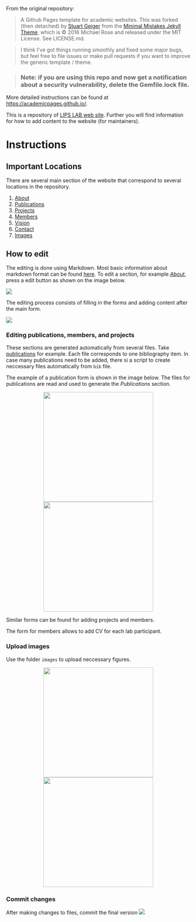 From the original repository:

> A Github Pages template for academic websites. This was forked (then detached) by [Stuart Geiger](https://github.com/staeiou) from the [Minimal Mistakes Jekyll Theme](https://mmistakes.github.io/minimal-mistakes/), which is © 2016 Michael Rose and released under the MIT License. See LICENSE.md.

> I think I've got things running smoothly and fixed some major bugs, but feel free to file issues or make pull requests if you want to improve the generic template / theme.

> ### Note: if you are using this repo and now get a notification about a security vulnerability, delete the Gemfile.lock file. 
More detailed instructions can be found at https://academicpages.github.io/.


This is a repository of [LIPS LAB web site](https://lipslab.github.io/). Further you will find information for how to add content to the website (for maintainers).

# Instructions

## Important Locations
There are several main section of the website that correspond to several locations in the repository. 
1. [About](https://github.com/lipslab/lipslab.github.io/blob/master/_pages/about.md)
2. [Publications](https://github.com/lipslab/lipslab.github.io/tree/master/_publications)
3. [Projects](https://github.com/lipslab/lipslab.github.io/tree/master/_projects)
4. [Members](https://github.com/lipslab/lipslab.github.io/tree/master/_members)
5. [Vision](https://github.com/lipslab/lipslab.github.io/blob/master/_pages/vision.md)
6. [Contact](https://github.com/lipslab/lipslab.github.io/blob/master/_pages/contact.md)
7. [Images](https://github.com/lipslab/lipslab.github.io/tree/master/images)

## How to edit 

The editing is done using Markdown. Most basic information about markdown format can be found [here](https://www.markdownguide.org/basic-syntax/).  To edit a section, for example *[About](https://github.com/lipslab/lipslab.github.io/blob/master/_pages/about.md)*, press a edit button as shown on the image below.

![](https://raw.githubusercontent.com/lipslab/lipslab.github.io/master/images/readme/readme_edit.png)

The editing process consists of filling in the forms and adding content after the main form.

![](https://raw.githubusercontent.com/lipslab/lipslab.github.io/master/images/readme/readme_editing.png)

### Editing publications, members, and projects

These sections are generated automatically from several files. Take [publications](https://github.com/lipslab/lipslab.github.io/tree/master/_publications) for example. Each file corresponds to one bibliography item. In case many publications need to be added, there si a script to create neccessary files automatically from `bib` file. 

The example of a publication form is shown in the image below. The files for publications are read and used to generate the *Publications* section.

<p align="center">
<img src="https://raw.githubusercontent.com/lipslab/lipslab.github.io/master/images/readme/readme_edit_publication.png" width="300"><img src="https://raw.githubusercontent.com/lipslab/lipslab.github.io/master/images/readme/readme_publications_preview.png" width="300">
</p>

Similar forms can be found for adding projects and members.
<!-- ![](https://raw.githubusercontent.com/lipslab/lipslab.github.io/master/images/readme/readme_edit_project.png) -->
<!-- ![](https://raw.githubusercontent.com/lipslab/lipslab.github.io/master/images/readme/readme_edit_member.png) -->

The form for members allows to add CV for each lab participant.

### Upload images

Use the folder `images` to upload neccessary figures. 
<p align="center">
<img src="https://raw.githubusercontent.com/lipslab/lipslab.github.io/master/images/readme/readme_upload.png" width="300"><img src="https://raw.githubusercontent.com/lipslab/lipslab.github.io/master/images/readme/readme_drop.png" width="300">
</p>

### Commit changes

After making changes to files, commit the final version 
![](https://raw.githubusercontent.com/lipslab/lipslab.github.io/master/images/readme/readme_commit.png)
